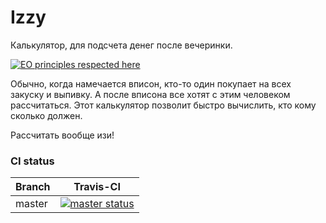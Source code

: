 # Izzy

Калькулятор, для подсчета денег после вечеринки.

[![EO principles respected here](http://www.elegantobjects.org/badge.svg)](http://www.elegantobjects.org)

Обычно, когда намечается вписон, кто-то один покупает на всех закуску и выпивку. А после вписона все хотят с этим человеком рассчитаться. Этот калькулятор позволит быстро вычислить, кто кому сколько должен.

Рассчитать вообще изи!


### CI status
| Branch        | Travis-CI                                                                                                                              |
| ------------- |:--------------------------------------------------------------------------------------------------------------------------------------:|
| master        | [![](https://api.travis-ci.com/FrameBassman/izzy.svg?branch=master "master status")](https://travis-ci.com/FrameBassman/izzy/branches) |

